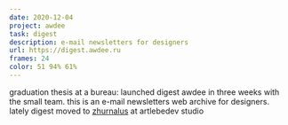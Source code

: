 ```yaml
---
date: 2020-12-04
project: awdee
task: digest
description: e-mail newsletters for designers
url: https://digest.awdee.ru
frames: 24
color: 51 94% 61%
---
```


graduation thesis at a bureau: launched digest awdee in three weeks with the small team. this is an e-mail newsletters web archive for designers. lately digest moved to [zhurnalus](https://zhurnalus.artlebedev.ru) at artlebedev studio
